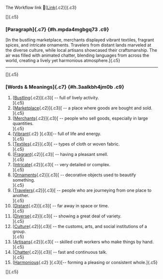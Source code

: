 The Workflow link
👏[[Link](https://www.google.com/url?q=http://www.google.com&sa=D&source=editors&ust=1759310975334335&usg=AOvVaw0sZKj2NRZ8q2YvzrQwxMqa){.c2}]{.c3}

[]{.c5}

### [Paragraph]{.c7} {#h.mpda4mgbgq73 .c9}

[In the bustling marketplace, merchants displayed vibrant textiles,
fragrant spices, and intricate ornaments. Travelers from distant lands
marveled at the diverse culture, while local artisans showcased their
craftsmanship. The air was filled with animated chatter, blending
languages from across the world, creating a lively yet harmonious
atmosphere.]{.c5}

------------------------------------------------------------------------

[]{.c5}

### [Words & Meanings]{.c7} {#h.3aalkbh4jm0b .c9}

1.  [[Bustling](https://www.google.com/url?q=http://www.google.com&sa=D&source=editors&ust=1759310975335097&usg=AOvVaw0w8KnwDa3Rl5sKr93iLLYt){.c2}]{.c3}[ --
    full of lively activity.\
    ]{.c5}
2.  [[Marketplace](https://www.google.com/url?q=http://www.google.com&sa=D&source=editors&ust=1759310975335241&usg=AOvVaw1qOL_j2rSJGymPVig7ARQX){.c2}]{.c3}[ --
    a place where goods are bought and sold.\
    ]{.c5}
3.  [[Merchants](https://www.google.com/url?q=http://www.google.com&sa=D&source=editors&ust=1759310975335361&usg=AOvVaw3WSXFVvdKN8-B56o_EyHyc){.c2}]{.c3}[ --
    people who sell goods, especially in large quantities.\
    ]{.c5}
4.  [[Vibrant](https://www.google.com/url?q=http://www.google.com&sa=D&source=editors&ust=1759310975335485&usg=AOvVaw23mpfYW2WJKvbKg3JEQuRZ){.c2}
    ]{.c3}[-- full of life and energy.\
    ]{.c5}
5.  [[Textiles](https://www.google.com/url?q=http://www.google.com&sa=D&source=editors&ust=1759310975335591&usg=AOvVaw2bShv4ZX0OycUN2_wV6dmz){.c2}]{.c3}[ --
    types of cloth or woven fabric.\
    ]{.c5}
6.  [[Fragrant](https://www.google.com/url?q=http://www.google.com&sa=D&source=editors&ust=1759310975335695&usg=AOvVaw2KSF3bMQmgLVhvJ4I6U2g7){.c2}]{.c3}[ --
    having a pleasant smell.\
    ]{.c5}
7.  [[Intricate](https://www.google.com/url?q=http://www.google.com&sa=D&source=editors&ust=1759310975335792&usg=AOvVaw0WxhrER_CHHwWRhw_eDBUZ){.c2}]{.c3}[ --
    very detailed or complex.\
    ]{.c5}
8.  [[Ornaments](https://www.google.com/url?q=http://www.google.com&sa=D&source=editors&ust=1759310975335903&usg=AOvVaw32NzX2gdNEAp56y7_DuiiN){.c2}]{.c3}[ --
    decorative objects used to beautify something.\
    ]{.c5}
9.  [[Travelers](https://www.google.com/url?q=http://www.google.com&sa=D&source=editors&ust=1759310975336034&usg=AOvVaw0R6CIO5YXm7yAmq8vdzTsp){.c2}]{.c3}[ --
    people who are journeying from one place to another.\
    ]{.c5}
10. [[Distant](https://www.google.com/url?q=http://www.google.com&sa=D&source=editors&ust=1759310975336159&usg=AOvVaw3ekzNLlx1_Ci7uFl_KO1-4){.c2}]{.c3}[ --
    far away in space or time.\
    ]{.c5}
11. [[Diverse](https://www.google.com/url?q=http://www.google.com&sa=D&source=editors&ust=1759310975336273&usg=AOvVaw2Ub3SFjeW9_ghPw8KecYq6){.c2}]{.c3}[ --
    showing a great deal of variety.\
    ]{.c5}
12. [[Culture](https://www.google.com/url?q=http://www.google.com&sa=D&source=editors&ust=1759310975336411&usg=AOvVaw2cn56KE6QS8wj00u1Vegsz){.c2}]{.c3}[ --
    the customs, arts, and social institutions of a group.\
    ]{.c5}
13. [[Artisans](https://www.google.com/url?q=http://www.google.com&sa=D&source=editors&ust=1759310975336554&usg=AOvVaw3_lpLcJxiqeDa7EQf1IGEp){.c2}]{.c3}[ --
    skilled craft workers who make things by hand.\
    ]{.c5}
14. [[Chatter](https://www.google.com/url?q=http://www.google.com&sa=D&source=editors&ust=1759310975336670&usg=AOvVaw0EY0qTOLjr2s4YWUcZ5_Sq){.c2}]{.c3}[ --
    fast and continuous talk.\
    ]{.c5}
15. [[Harmonious](https://www.google.com/url?q=http://www.google.com&sa=D&source=editors&ust=1759310975336771&usg=AOvVaw0lO9HZA0jo7vHeF3nI0C4Z){.c2}
    ]{.c3}[-- forming a pleasing or consistent whole.]{.c5}

[]{.c5}
